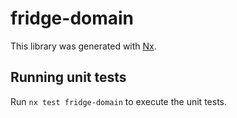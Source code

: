 # fridge-domain

This library was generated with [Nx](https://nx.dev).

## Running unit tests

Run `nx test fridge-domain` to execute the unit tests.
